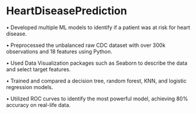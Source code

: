 # HeartDiseasePrediction
•	Developed multiple ML models to identify if a patient was at risk for heart disease.

•	Preprocessed the unbalanced raw CDC dataset with over 300k observations and 18 features using Python.

•	Used Data Visualization packages such as Seaborn to describe the data and select target features.

•	Trained and compared a decision tree, random forest, KNN, and logistic regression models.

•	Utilized ROC curves to identify the most powerful model, achieving 80% accuracy on real-life data.
